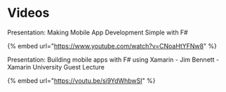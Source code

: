 # Videos

Presentation: Making Mobile App Development Simple with F#

{% embed url="https://www.youtube.com/watch?v=CNoaHtYFNw8" %}

Presentation: Building mobile apps with F# using Xamarin - Jim Bennett - Xamarin University Guest Lecture

{% embed url="https://youtu.be/si9YdWhbwSI" %}
